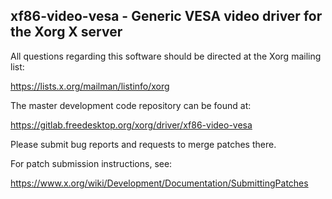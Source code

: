 xf86-video-vesa - Generic VESA video driver for the Xorg X server
-----------------------------------------------------------------

All questions regarding this software should be directed at the
Xorg mailing list:

  https://lists.x.org/mailman/listinfo/xorg

The master development code repository can be found at:

  https://gitlab.freedesktop.org/xorg/driver/xf86-video-vesa

Please submit bug reports and requests to merge patches there.

For patch submission instructions, see:

  https://www.x.org/wiki/Development/Documentation/SubmittingPatches

